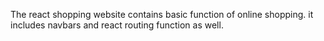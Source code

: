 The react shopping website contains basic function of online shopping.
it includes navbars and react routing function as well.
